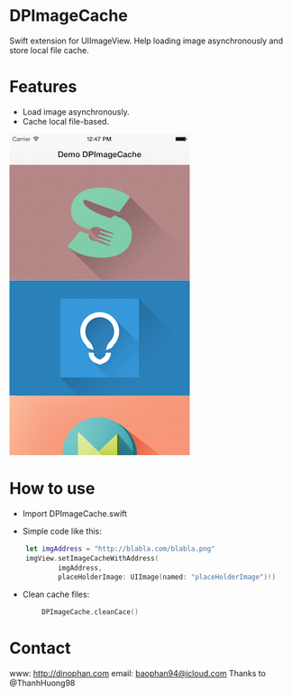 # DPImageCache
Swift extension for UIImageView. Help loading image asynchronously and store local file cache.

# Features
- Load image asynchronously.
- Cache local file-based.


![alt tag](https://raw.githubusercontent.com/dphans/DPImageCache/master/Screenshot.png)

# How to use

- Import DPImageCache.swift

- Simple code like this:

```swift
    let imgAddress = "http://blabla.com/blabla.png"
    imgView.setImageCacheWithAddress(
            imgAddress,
            placeHolderImage: UIImage(named: "placeHolderImage")!)
```

- Clean cache files:

```swift
        DPImageCache.cleanCace()
```


# Contact
www: http://dinophan.com
email: baophan94@icloud.com
Thanks to @ThanhHuong98
